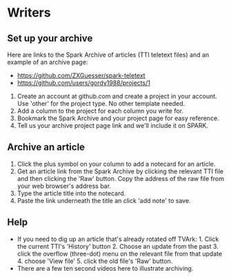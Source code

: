 Writers
=======

Set up your archive
-------------------

Here are links to the Spark Archive of articles (TTI teletext files) and an example of an archive page:

* https://github.com/ZXGuesser/spark-teletext
* https://github.com/users/gordy1988/projects/1

1. Create an account at github.com and create a project in your account. Use 'other' for the project type. No other template needed.
1. Add a column to the project for each column you write for.
1. Bookmark the Spark Archive and your project page for easy reference.
1. Tell us your archive project page link and we'll include it on SPARK.

Archive an article
------------------

1. Click the plus symbol on your column to add a notecard for an article.
1. Get an article link from the Spark Archive by clicking the relevant TTI file and then clicking the 'Raw' button. Copy the address of the raw file from your web browser's address bar.
1. Type the article title into the notecard.
1. Paste the link underneath the title an click 'add note' to save.

Help
----

* If you need to dig up an article that's already rotated off TVArk: 1. Click the current TTI's 'History' button 2. Choose an update from the past 3. click the overflow (three-dot) menu on the relevant file from that update 4. choose 'View file' 5. click the old file's 'Raw' button.
* There are a few ten second videos here to illustrate archiving.

